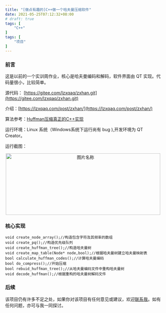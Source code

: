 ```yaml
---
title: "[做点有趣的]C++做一个哈夫曼压缩软件"
date: 2021-05-25T07:12:32+08:00
# draft: true
tags: [
    "C++"
]
tags: [
    "项目"
]
---
```


### 前言
这是以前的一个实训周作业，核心是哈夫曼编码和解码，软件界面由 QT 实现。代码量很小，比较简单。

源代码： [https://gitee.com/lzxqaq/zxhan.git](https://gitee.com/lzxqaq/zxhan.git)

介绍：[https://lzxqaq.com/post/zxhan/](https://lzxqaq.com/post/zxhan/)

算法参考：[Huffman压缩真正的C++实现](https://blog.csdn.net/small_hacker/article/details/52843738)


运行环境：Linux 系统（Windows系统下运行尚有 bug ),开发环境为 QT Creator。

运行截图：
<div  align="center">    
 <img src="https://cdn.jsdelivr.net/gh/lzxqaq/zxhan@master/images/zxhan.png" width = "500" height = "200" alt="图片名称" align=center /></div>
<!-- ![img](https://cdn.jsdelivr.net/gh/lzxqaq/zxhan@master/images/zxhan.png) -->


### 核心实现
```
void create_node_array();//构造包含字符及其频率的数组
void create_pq();//构造优先级队列
void create_huffman_tree();//构造哈夫曼树
void create_map_table(Node* node,bool);//根据哈夫曼树建立哈夫曼映射表
bool calculate_huffman_codes();//计算哈夫曼编码
bool do_compress();//开始压缩
bool rebuid_huffman_tree();//从哈夫曼编码文件中重构哈夫曼树
void decode_huffman();//根据重构的哈夫曼树解码文件

```

### 后续

该项目仍有许多不足之处，如果你对该项目有任何意见或建议，欢迎[联系我](https://lzxqaq.com/about/)。如有任何问题，亦可与我一同探讨。

